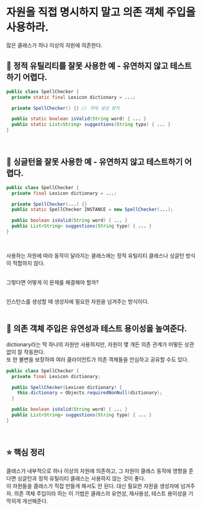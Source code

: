 # 자원을 직접 명시하지 말고 의존 객체 주입을 사용하라. <br>
많은 클래스가 하나 이상의 자원에 의존한다. 

## 📌 정적 유틸리티를 잘못 사용한 예 - 유연하지 않고 테스트하기 어렵다.
```java
public class SpellChecker {
  private static final Lexicon dictionary = ...;

  private SpellChecker() {} // 객체 생성 방지

  public static boolean isValid(String word) { ... }
  public static List<String> suggestions(String typo) { ... }
}
```
</br>

## 📌 싱글턴을 잘못 사용한 예 - 유연하지 않고 테스트하기 어렵다.
```java
public class SpellChecker {
  private final Lexicon dictionary = ...;

  private SpellChecker(...) {}
  public static SpellChecker INSTANCE = new SpellChecker(...);

  public boolean isValid(String word) { ... }
  public List<String> suggestions(String typo) { ... }
}
```
</br>

사용하는 자원에 따라 동작이 달라지는 클래스에는 정적 유틸리티 클래스나 싱글턴 방식이 적합하지 않다. <br><br>

그렇다면 어떻게 이 문제를 해결해야 할까? <br><br>

인스턴스를 생성할 때 생성자에 필요한 자원을 넘겨주는 방식이다. <br><br>

## 📌 의존 객체 주입은 유연성과 테스트 용이성을 높여준다. <br>
dictionary라는 딱 하나의 자원만 사용하지만, 자원이 몇 개든 의존 관계가 어떻든 상관없이 잘 작동한다. <br>
또 한 불변을 보장하여 여러 클라이언트가 의존 객체들을 안심하고 공유할 수도 있다.
```java
public class SpellChecker {
  private final Lexicon dictionary;

  public SpellChecker(Lexicon dictionary) {
    this.dictionary = Objects.requiredNonNull(dictionary);
  }

  public boolean isValid(String word) { ... }
  public List<String> suggestions(String typo) { ... }
}
```
<br>

## ⭐️ 핵심 정리<br>
클래스가 내부적으로 하나 이상의 자원에 의존하고, 그 자원이 클래스 동작에 영향을 준다면 싱글턴과 정적 유틸리티 클래스는 사용하지 않는 것이 좋다. <br>
이 자원들을 클래스가 직접 만들게 해서도 안 된다. 대신 필요한 자원을 생성자에 넘겨주자. 의존 객체 주입이라 하는 이 기법은 클래스의 유연성, 재사용성, 테스트 용이성을 기막히게 개선해준다.
